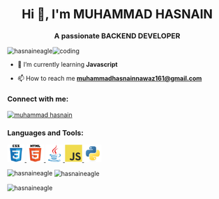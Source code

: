 <h1 align="center">Hi 👋, I'm MUHAMMAD HASNAIN</h1>
<h3 align="center">A passionate BACKEND DEVELOPER</h3>
<img align="right" alt="coding" width="400" src="https://user-images.githubusercontent.com/55389276/140866485-8fb1c876-9a8f-4d6a-98dc-08c4981eaf70.gif">
<p align="left"> <img src="https://komarev.com/ghpvc/?username=hasnaineagle&label=Profile%20views&color=0e75b6&style=flat" alt="hasnaineagle" /> </p>

- 🌱 I’m currently learning **Javascript**

- 📫 How to reach me **muhammadhasnainnawaz161@gmail.com**

<h3 align="left">Connect with me:</h3>
<p align="left">
<a href="https://linkedin.com/in/muhammad hasnain" target="blank"><img align="center" src="https://raw.githubusercontent.com/rahuldkjain/github-profile-readme-generator/master/src/images/icons/Social/linked-in-alt.svg" alt="muhammad hasnain" height="30" width="40" /></a>
</p>

<h3 align="left">Languages and Tools:</h3>
<p align="left"> <a href="https://www.w3schools.com/css/" target="_blank" rel="noreferrer"> <img src="https://raw.githubusercontent.com/devicons/devicon/master/icons/css3/css3-original-wordmark.svg" alt="css3" width="40" height="40"/> </a> <a href="https://www.w3.org/html/" target="_blank" rel="noreferrer"> <img src="https://raw.githubusercontent.com/devicons/devicon/master/icons/html5/html5-original-wordmark.svg" alt="html5" width="40" height="40"/> </a> <a href="https://www.java.com" target="_blank" rel="noreferrer"> <img src="https://raw.githubusercontent.com/devicons/devicon/master/icons/java/java-original.svg" alt="java" width="40" height="40"/> </a> <a href="https://developer.mozilla.org/en-US/docs/Web/JavaScript" target="_blank" rel="noreferrer"> <img src="https://raw.githubusercontent.com/devicons/devicon/master/icons/javascript/javascript-original.svg" alt="javascript" width="40" height="40"/> </a> <a href="https://www.python.org" target="_blank" rel="noreferrer"> <img src="https://raw.githubusercontent.com/devicons/devicon/master/icons/python/python-original.svg" alt="python" width="40" height="40"/> </a> </p>

<p><img align="left" src="https://github-readme-stats.vercel.app/api/top-langs?username=hasnaineagle&show_icons=true&locale=en&layout=compact" alt="hasnaineagle" /></p>

<p>&nbsp;<img align="center" src="https://github-readme-stats.vercel.app/api?username=hasnaineagle&show_icons=true&locale=en" alt="hasnaineagle" /></p>

<p><img align="center" src="https://github-readme-streak-stats.herokuapp.com/?user=hasnaineagle&" alt="hasnaineagle" /></p>
